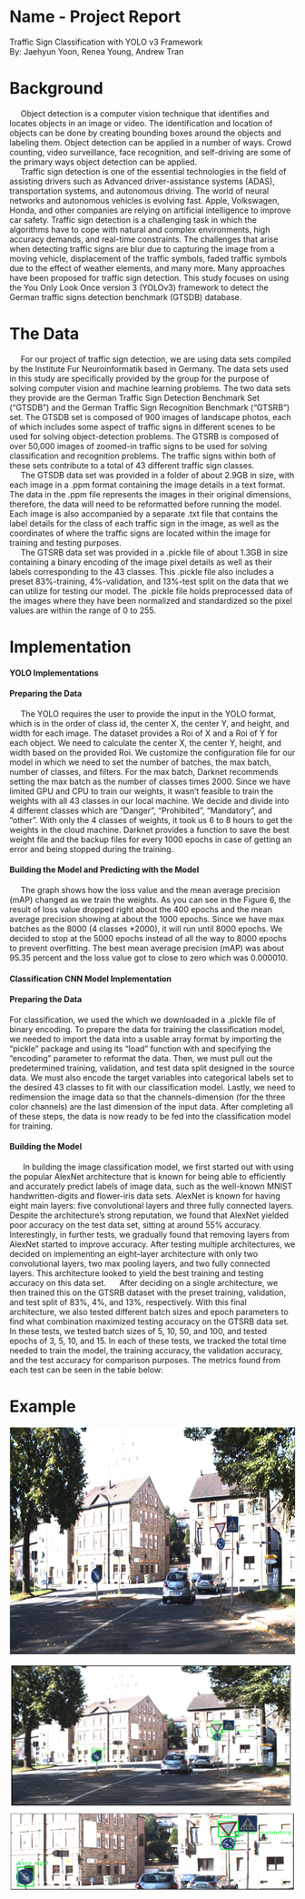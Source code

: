 # Name - Project Report<br>
Traffic Sign Classification with YOLO v3 Framework<br>
By: Jaehyun Yoon, Renea Young, Andrew Tran

# Background
&nbsp;&nbsp;&nbsp;&nbsp;&nbsp;Object detection is a computer vision technique that identifies and locates objects in an
image or video. The identification and location of objects can be done by creating bounding
boxes around the objects and labeling them. Object detection can be applied in a number of
ways. Crowd counting, video surveillance, face recognition, and self-driving are some of the
primary ways object detection can be applied.<br>
&nbsp;&nbsp;&nbsp;&nbsp;&nbsp;Traffic sign detection is one of the essential technologies in the field of assisting drivers
such as Advanced driver-assistance systems (ADAS), transportation systems, and autonomous
driving. The world of neural networks and autonomous vehicles is evolving fast. Apple,
Volkswagen, Honda, and other companies are relying on artificial intelligence to improve car
safety. Traffic sign detection is a challenging task in which the algorithms have to cope with
natural and complex environments, high accuracy demands, and real-time constraints. The
challenges that arise when detecting traffic signs are blur due to capturing the image from a
moving vehicle, displacement of the traffic symbols, faded traffic symbols due to the effect of
weather elements, and many more. Many approaches have been proposed for traffic sign
detection. This study focuses on using the You Only Look Once version 3 (YOLOv3) framework
to detect the German traffic signs detection benchmark (GTSDB) database.


# The Data
&nbsp;&nbsp;&nbsp;&nbsp;&nbsp;For our project of traffic sign detection, we are using data sets compiled by the Institute
Fur Neuroinformatik based in Germany. The data sets used in this study are specifically provided
by the group for the purpose of solving computer vision and machine learning problems. The two
data sets they provide are the German Traffic Sign Detection Benchmark Set (“GTSDB”) and the
German Traffic Sign Recognition Benchmark (“GTSRB”) set. The GTSDB set is composed of
900 images of landscape photos, each of which includes some aspect of traffic signs in different
scenes to be used for solving object-detection problems. The GTSRB is composed of over
50,000 images of zoomed-in traffic signs to be used for solving classification and recognition
problems. The traffic signs within both of these sets contribute to a total of 43 different traffic
sign classes. <br>
&nbsp;&nbsp;&nbsp;&nbsp;&nbsp;The GTSDB data set was provided in a folder of about 2.9GB in size, with each image in
a .ppm format containing the image details in a text format. The data in the .ppm file represents
the images in their original dimensions, therefore, the data will need to be reformatted before
running the model. Each image is also accompanied by a separate .txt file that contains the label
details for the class of each traffic sign in the image, as well as the coordinates of where the
traffic signs are located within the image for training and testing purposes. <br>
&nbsp;&nbsp;&nbsp;&nbsp;&nbsp;The GTSRB data set was provided in a .pickle file of about 1.3GB in size containing a
binary encoding of the image pixel details as well as their labels corresponding to the 43 classes.
This .pickle file also includes a preset 83%-training, 4%-validation, and 13%-test split on the
data that we can utilize for testing our model. The .pickle file holds preprocessed data of the
images where they have been normalized and standardized so the pixel values are within the
range of 0 to 255.

# Implementation
####  YOLO Implementations
####  Preparing the Data
&nbsp;&nbsp;&nbsp;&nbsp;&nbsp;The YOLO requires the user to provide the input in the YOLO format, which is in the
order of class id, the center X, the center Y, and height, and width for each image. The dataset
provides a Roi of X and a Roi of Y for each object. We need to calculate the center X, the center
Y, height, and width based on the provided Roi. We customize the configuration file for our
model in which we need to set the number of batches, the max batch, number of classes, and
filters. For the max batch, Darknet recommends setting the max batch as the number of classes
times 2000. Since we have limited GPU and CPU to train our weights, it wasn’t feasible to train
the weights with all 43 classes in our local machine. We decide and divide into 4 different classes
which are “Danger”, “Prohibited”, “Mandatory”, and “other”. With only the 4 classes of weights,
it took us 6 to 8 hours to get the weights in the cloud machine. Darknet provides a function to
save the best weight file and the backup files for every 1000 epochs in case of getting an error
and being stopped during the training.<br>

#### Building the Model and Predicting with the Model
&nbsp;&nbsp;&nbsp;&nbsp;&nbsp;The graph shows how the loss value and the mean average precision (mAP) changed as
we train the weights. As you can see in the Figure 6, the result of loss value dropped right about
the 400 epochs and the mean average precision showing at about the 1000 epochs. Since we have
max batches as the 8000 (4 classes *2000), it will run until 8000 epochs. We decided to stop at
the 5000 epochs instead of all the way to 8000 epochs to prevent overfitting. The best mean
average precision (mAP) was about 95.35 percent and the loss value got to close to zero which
was 0.000010.

#### Classification CNN Model Implementation
#### Preparing the Data
For classification, we used the which we downloaded in a .pickle file of binary encoding.
To prepare the data for training the classification model, we needed to import the data into a
usable array format by importing the “pickle” package and using its “load” function with and
specifying the “encoding” parameter to reformat the data. Then, we must pull out the
predetermined training, validation, and test data split designed in the source data. We must also
encode the target variables into categorical labels set to the desired 43 classes to fit with our
classification model. Lastly, we need to redimension the image data so that the
channels-dimension (for the three color channels) are the last dimension of the input data. After
completing all of these steps, the data is now ready to be fed into the classification model for
training. <br>
#### Building the Model
&nbsp;&nbsp;&nbsp;&nbsp;&nbsp; In building the image classification model, we first started out with using the popular
AlexNet architecture that is known for being able to efficiently and accurately predict labels of
image data, such as the well-known MNIST handwritten-digits and flower-iris data sets. AlexNet
is known for having eight main layers: five convolutional layers and three fully connected layers.
Despite the architecture’s strong reputation, we found that AlexNet yielded poor accuracy on the
test data set, sitting at around 55% accuracy. Interestingly, in further tests, we gradually found
that removing layers from AlexNet started to improve accuracy. After testing multiple
architectures, we decided on implementing an eight-layer architecture with only two
convolutional layers, two max pooling layers, and two fully connected layers. This architecture
looked to yield the best training and testing accuracy on this data set. 
&nbsp;&nbsp;&nbsp;&nbsp;&nbsp;After deciding on a single architecture, we then trained this on the GTSRB dataset with
the preset training, validation, and test split of 83%, 4%, and 13%, respectively. With this final
architecture, we also tested different batch sizes and epoch parameters to find what combination
maximized testing accuracy on the GTSRB data set. In these tests, we tested batch sizes of 5, 10,
50, and 100, and tested epochs of 3, 5, 10, and 15. In each of these tests, we tracked the total time
needed to train the model, the training accuracy, the validation accuracy, and the test accuracy for
comparison purposes. The metrics found from each test can be seen in the table below:


# Example
<p align="center">
  <img  width="600" height="400" src=./Dataset/00001.jpg>
</p>

<p align="center">
  <img  width="600" height="400" src=./Dataset/yolo_output.png>
</p>
